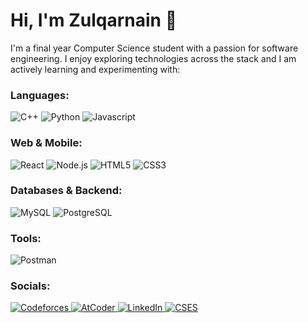# Hi, I'm Zulqarnain 👋

I'm a final year Computer Science student with a passion for software engineering. I enjoy exploring technologies across the stack and I am actively learning and experimenting with:

### Languages:
<p>
  <img alt="C++" src="https://img.shields.io/badge/-C++-00599C?style=flat-square&logo=c%2B%2B&logoColor=white" />
  <img alt="Python" src="https://img.shields.io/badge/-Python-3776AB?style=flat-square&logo=python&logoColor=white" />
  <img alt="Javascript" src="https://img.shields.io/badge/-javascript-f7df1c?style=flat-square&logo=javascript&logoColor=black" />
</p>

### Web & Mobile:
<p>
  <img alt="React" src="https://img.shields.io/badge/-React-45b8d8?style=flat-square&logo=react&logoColor=white" />
  <img alt="Node.js" src="https://img.shields.io/badge/-Node.js-43853d?style=flat-square&logo=node.js&logoColor=white" />
  <img alt="HTML5" src="https://img.shields.io/badge/-HTML5-E34F26?style=flat-square&logo=html5&logoColor=white" />
  <img alt="CSS3" src="https://img.shields.io/badge/-CSS3-1572B6?style=flat-square&logo=css3&logoColor=white" />
</p>

### Databases & Backend:
<p>
  <img alt="MySQL" src="https://img.shields.io/badge/-MySQL-00758f?style=flat-square&logo=mysql&logoColor=white" />
  <img alt="PostgreSQL" src="https://img.shields.io/badge/-PostgreSQL-336791?style=flat-square&logo=postgresql&logoColor=white" />
</p>

### Tools:
<p>
  <img alt="Postman" src="https://img.shields.io/badge/-Postman-FF6C37?style=flat-square&logo=postman&logoColor=white" />
</p>

### Socials:

<p>
  <a href="https://codeforces.com/profile/mwarsi2784">
    <img alt="Codeforces" src="https://img.shields.io/badge/Codeforces-000000?style=flat-square&logo=codeforces&logoColor=white" />
  </a>
  <a href="https://atcoder.jp/users/mwarsi2784">
    <img alt="AtCoder" src="https://img.shields.io/badge/AtCoder-00A6D6?style=flat-square&logo=atcoder&logoColor=white" />
  </a>
  <a href="https://www.linkedin.com/in/mwarsi2784">
    <img alt="LinkedIn" src="https://img.shields.io/badge/LinkedIn-0077B5?style=flat-square&logo=linkedin&logoColor=white" />
  </a>
  <a href="https://cses.fi/user/mwarsi2784">
    <img alt="CSES" src="https://img.shields.io/badge/CSES-0099FF?style=flat-square&logo=github&logoColor=white" />
  </a>
</p>
